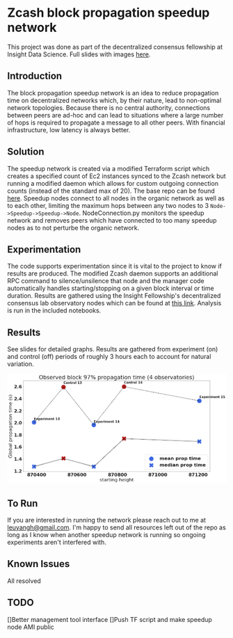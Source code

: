 # **Zcash block propagation speedup network**
This project was done as part of the decentralized consensus fellowship at Insight Data Science. Full slides with images [here](https://docs.google.com/presentation/d/1QnESRBPQVNrn7NXbAMT1VdAKPy0QDQcwCxwDPirhYdk/edit#slide=id.g89296bf9e4_3_105).
## Introduction
The block propagation speedup network is an idea to reduce propagation time on decentralized networks which, by their nature, lead to non-optimal network topologies. Because there is no central authority, connections between peers are ad-hoc and can lead to situations where a large number of hops is required to propagate a message to all other peers. With financial infrastructure, low latency is always better.

## Solution
The speedup network is created via a modified Terraform script which creates a specified count of Ec2 instances synced to the Zcash network but running a modified daemon which allows for custom outgoing connection counts (instead of the standard max of 20). The base repo can be found [here](https://github.com/insight-infrastructure/terraform-zcash-aws-ec2-node). Speedup nodes connect to all nodes in the organic network as well as to each other, limiting the maximum hops between any two nodes to 3 `Node->Speedup->Speedup->Node`.
NodeConnection.py monitors the speedup network and removes peers which have connected to too many speedup nodes as to not perturbe the organic network.
## Experimentation
The code supports experimentation since it is vital to the project to know if results are produced. The modified Zcash daemon supports an additional RPC command to silence/unsilence that node and the manager code automatically handles starting/stopping on a given block interval or time duration. Results are gathered using the Insight Fellowship's decentralized consensus lab observatory nodes which can be found at [this link](https://github.com/insight-decentralized-consensus-lab/). Analysis is run in the included notebooks.
## Results
See slides for detailed graphs. Results are gathered from experiment (on) and control (off) periods of roughly 3 hours each to account for natural variation.

![Results](/imgs/results.png)

## To Run
If you are interested in running the network please reach out to me at leuyangh@gmail.com. I'm happy to send all resources left out of the repo as long as I know when another speedup network is running so ongoing experiments aren't interfered with.

## Known Issues
All resolved

## TODO
[]Better management tool interface
[]Push TF script and make speedup node AMI public
